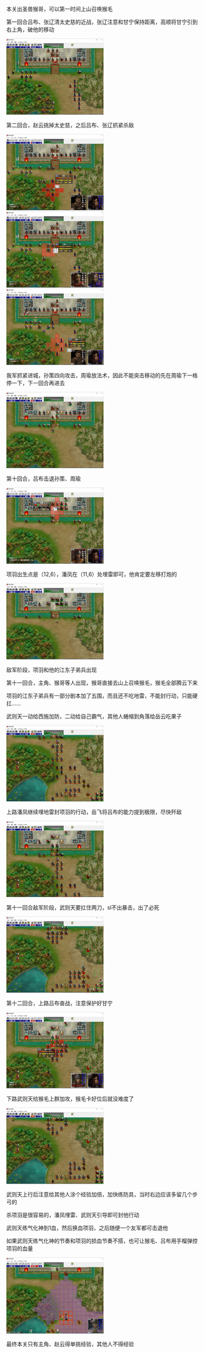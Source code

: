 本关出圣兽猴哥，可以第一时间上山召唤猴毛

第一回合吕布、张辽清太史慈的近战，张辽注意和甘宁保持距离，高顺将甘宁引到右上角，破他的移动

<img src="../img/19/01.jpg" style="zoom:25%;" />

第二回合，赵云挑掉太史慈，之后吕布、张辽抓紧杀敌

<img src="../img/19/02.jpg" style="zoom:25%;" />

<img src="../img/19/03.jpg" style="zoom:25%;" />

<img src="../img/19/04.jpg" style="zoom:25%;" />

我军抓紧进城，孙策四向攻击，周瑜放法术，因此不能突击移动的先在周瑜下一格停一下，下一回合再进去

<img src="../img/19/05.jpg" style="zoom:25%;" />

第十回合，吕布击退孙策、周瑜

<img src="../img/19/06.jpg" style="zoom:25%;" />

项羽出生点是（12,6），潘凤在（11,6）处埋雷即可，他肯定要左移打炮的

<img src="../img/19/07.jpg" style="zoom:25%;" />

敌军阶段，项羽和他的江东子弟兵出现

第十一回合，主角、猴哥等人出现，猴哥直接去山上召唤猴毛，猴毛全部腾云下来

项羽的江东子弟兵有一部分剧本加了五围，而且还不吃地雷，不能封行动，只能硬扛……

武则天一动给西施加防，二动给自己霸气，其他人蜷缩到角落给岳云吃果子

<img src="../img/19/08.jpg" style="zoom:25%;" />

上路潘凤继续埋地雷封项羽的行动，岳飞将吕布的能力提到极限，尽快歼敌

<img src="../img/19/09.jpg" style="zoom:25%;" />

第十一回合敌军阶段，武则天要扛住两刀，sl不出暴击，出了必死

<img src="../img/19/10.jpg" style="zoom:25%;" />

第十二回合，上路吕布奋战，注意保护好甘宁

<img src="../img/19/11.jpg" style="zoom:25%;" />

下路武则天给猴毛上群加攻，猴毛卡好位后就没难度了

<img src="../img/19/12.jpg" style="zoom:25%;" />

武则天上行后注意给其他人涂个经验加倍，加快练防具，当时右边应该多留几个步弓的

杀项羽是很容易的，潘凤埋雷、武则天引导即可封他行动

武则天练气化神到1血，然后换血项羽，之后随便一个友军都可击退他

如果武则天练气化神的节奏和项羽的损血节奏不搭，也可让猴毛、吕布用手榴弹控项羽的血量

<img src="../img/19/13.jpg" style="zoom:25%;" />

最终本关只有主角、赵云得单挑经验，其他人不得经验